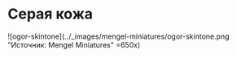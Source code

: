 # Серая кожа

![ogor-skintone](../_images/mengel-miniatures/ogor-skintone.png "Источник: Mengel Miniatures" =650x)
